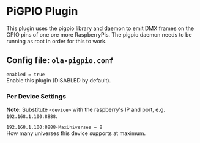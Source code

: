 PiGPIO Plugin
=====================

This plugin uses the pigpio library and daemon to emit DMX frames
on the GPIO pins of one ore more RaspberryPis.
The pigpio daemon needs to be running as root in order for this to work.

## Config file: `ola-pigpio.conf`

`enabled = true`  
Enable this plugin (DISABLED by default).

### Per Device Settings

**Note:** Substitute `<device>` with the raspberry's IP and port, e.g.
`192.168.1.100:8888`.

`192.168.1.100:8888-MaxUniverses = 8`  
How many universes this device supports at maximum.
